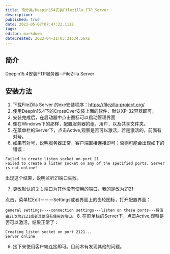 ```yaml
---
title: 待分类/Deepin154安装Filezilla_FTP_Server
description: 
published: true
date: 2022-05-07T07:47:22.111Z
tags: 
editor: markdown
dateCreated: 2022-04-21T03:31:34.567Z
---
```


## 简介
Deepin15.4安装FTP服务器--FileZilla Server

## 安装方法

1. 下载FileZilla Server 的exe安装程序：<https://filezilla-project.org/>
2. 使用Deepin15.4下的CrossOver安装上面的软件，默认XP-32容器即可。
3. 安装完成后，在启动器中点击图标可以启动管理界面
4. 像在Windows下的那样，配置服务器的组，用户，以及共享文件夹。
5. 在菜单栏的Server下，点击Active,观察是否可以激活，若是激活的，前面有对号。
6. 如果有对号，说明服务器正常，客户端直接连接即可；否则可能会出现如下的错误：

```
Failed to create listen socket on port 21
Failed to create a listen socket on any of the specified ports. Server is not online!
```

出现这个结果，说明监听21端口失败。

7. 更改默认的２１端口为其他没有使用的端口，我的是改为2121

点击，菜单栏Edit－－－Settings或者界面上的齿轮图标，打开配置界面：

```general settings----connection settings---listen on these ports---将值由21改为2121或者其他没有使用的端口。```
8. 在菜单栏的Server下，点击Active,观察是否可以激活，结果正常了：

```
Creating listen socket on port 2121...
Server online
```

9. 接下来使用客户端连接即可。目前木有发现其他的问题。
